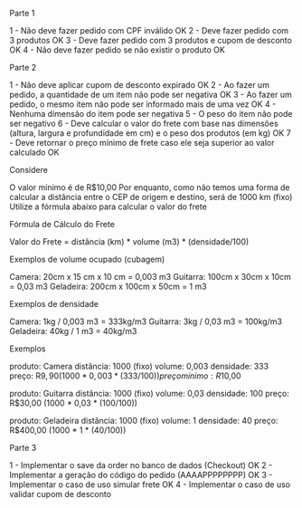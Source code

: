 Parte 1

1 - Não deve fazer pedido com CPF inválido OK
2 - Deve fazer pedido com 3 produtos OK
3 - Deve fazer pedido com 3 produtos e cupom de desconto OK
4 - Não deve fazer pedido se não existir o produto OK

Parte 2

1 - Não deve aplicar cupom de desconto expirado OK
2 - Ao fazer um pedido, a quantidade de um item não pode ser negativa OK
3 - Ao fazer um pedido, o mesmo item não pode ser informado mais de uma vez OK
4 - Nenhuma dimensão do item pode ser negativa
5 - O peso do item não pode ser negativo
6 - Deve calcular o valor do frete com base nas dimensões (altura, largura e profundidade em cm) e o peso dos produtos (em kg) OK
7 - Deve retornar o preço mínimo de frete caso ele seja superior ao valor calculado OK

Considere

O valor mínimo é de R$10,00
Por enquanto, como não temos uma forma de calcular a distância entre o CEP de origem e destino, será de 1000 km (fixo)
Utilize a fórmula abaixo para calcular o valor do frete

Fórmula de Cálculo do Frete

Valor do Frete = distância (km) * volume (m3) * (densidade/100)

Exemplos de volume ocupado (cubagem)

Camera: 20cm x 15 cm x 10 cm = 0,003 m3
Guitarra: 100cm x 30cm x 10cm = 0,03 m3
Geladeira: 200cm x 100cm x 50cm = 1 m3

Exemplos de densidade

Camera: 1kg / 0,003 m3 = 333kg/m3
Guitarra: 3kg / 0,03 m3 = 100kg/m3
Geladeira: 40kg / 1 m3 = 40kg/m3

Exemplos

produto: Camera
distância: 1000 (fixo)
volume: 0,003
densidade: 333
preço: R$9,90 (1000 * 0,003 * (333/100))
preço mínimo: R$10,00

produto: Guitarra
distância: 1000 (fixo)
volume: 0,03
densidade: 100
preço: R$30,00 (1000 * 0,03 * (100/100))

produto: Geladeira
distância: 1000 (fixo)
volume: 1
densidade: 40
preço: R$400,00 (1000 * 1 * (40/100))

Parte 3

1 - Implementar o save da order no banco de dados (Checkout) OK
2 - Implementar a geração do código do pedido (AAAAPPPPPPPP) OK
3 - Implementar o caso de uso simular frete OK
4 - Implementar o caso de uso validar cupom de desconto
